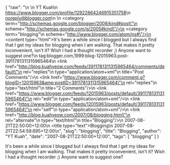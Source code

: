 {
  "raw": "<entry>\n  <author>\n    <name>YT Kuah</name>\n    <uri>https://www.blogger.com/profile/12922664246915351758</uri>\n    <email>noreply@blogger.com</email>\n  </author>\n  <category term=\"http://schemas.google.com/blogger/2008/kind#post\"\n    scheme=\"http://schemas.google.com/g/2005#kind\"/>\n  <category term=\"blogging\"\n    scheme=\"http://www.blogger.com/atom/ns#\"/>\n  <content type=\"html\">It's been a while since I blogged but I always find that I get my ideas for blogging when I am walking. That makes it pretty inconvenient, isn't it? Wish I had a thought recorder ;) Anyone want to suggest one?</content>\n  <id>tag:blogger.com,1999:blog-12015963.post-3911781311315965464</id>\n  <link href=\"http://blog.kuahyeow.com/feeds/3911781311315965464/comments/default\"\n    rel=\"replies\"\n    type=\"application/atom+xml\"\n    title=\"Post Comments\"/>\n  <link href=\"https://www.blogger.com/comment.g?blogID=12015963&amp;postID=3911781311315965464\"\n    rel=\"replies\"\n    type=\"text/html\"\n    title=\"2 Comments\"/>\n  <link href=\"https://www.blogger.com/feeds/12015963/posts/default/3911781311315965464\"\n    rel=\"edit\"\n    type=\"application/atom+xml\"/>\n  <link href=\"https://www.blogger.com/feeds/12015963/posts/default/3911781311315965464\"\n    rel=\"self\"\n    type=\"application/atom+xml\"/>\n  <link href=\"http://blog.kuahyeow.com/2007/08/blogging.html\"\n    rel=\"alternate\"\n    type=\"text/html\"\n    title=\"Blogging\"/>\n  <published>2007-08-21T22:50:00+12:00</published>\n  <title type=\"text\">Blogging</title>\n  <updated>2007-08-21T22:54:59.695+12:00</updated>\n</entry>",
  "slug": "blogging",
  "title": "Blogging",
  "author": "YT Kuah",
  "date": "2007-08-21T22:50:00+12:00",
  "tags": [
    "blogging"
  ]
}

It's been a while since I blogged but I always find that I get my ideas for blogging when I am walking. That makes it pretty inconvenient, isn't it? Wish I had a thought recorder ;) Anyone want to suggest one?